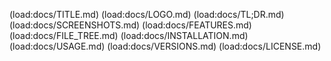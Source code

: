 (load:docs/TITLE.md)
(load:docs/LOGO.md)
(load:docs/TL;DR.md)
(load:docs/SCREENSHOTS.md)
(load:docs/FEATURES.md)
(load:docs/FILE_TREE.md)
(load:docs/INSTALLATION.md)
(load:docs/USAGE.md)
(load:docs/VERSIONS.md)
(load:docs/LICENSE.md)